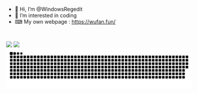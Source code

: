 - 👋 Hi, I’m @WindowsRegedit
- 👀 I’m interested in coding
- ⌨ My own webpage : https://wufan.fun/
<br>

![](https://github-readme-stats.vercel.app/api?username=WindowsRegedit&show_icons=true&icon_color=CE1D2D&text_color=718096&bg_color=ffffff&hide_title=true)
![](https://github-readme-stats.vercel.app/api/top-langs/?username=WindowsRegedit&show_icons=true&layout=compact&icon_color=CE1D2D&text_color=718096&&hide_border=true)
<br>
![github contribution grid snake animation](https://raw.githubusercontent.com/WindowsRegedit/WindowsRegedit/output/github-contribution-grid-snake.svg)
<!---
WindowsRegedit/WindowsRegedit is a ✨ special ✨ repository because its `README.md` (this file) appears on your GitHub profile.
You can click the Preview link to take a look at your changes.
--->
